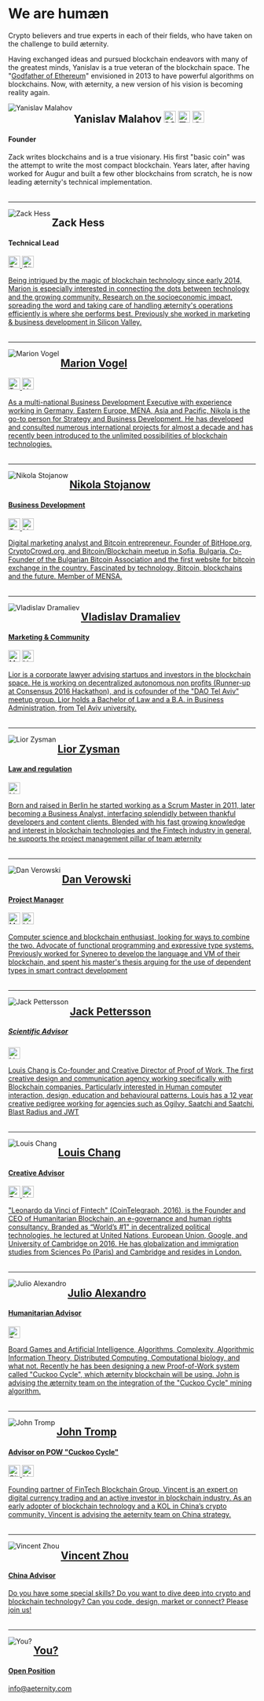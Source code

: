 # We are humæn

Crypto believers and true experts in each of their fields, who have taken on the challenge to build æternity.

Having exchanged ideas and pursued blockchain endeavors with many of the greatest minds, Yanislav is a true veteran of the blockchain space. The "<a href="https://medium.com/@yanislav/king-of-bitcoin-godfather-of-ethereum-a9af9ecf56d5" target="_blank">Godfather of Ethereum</a>" envisioned in 2013 to have powerful algorithms on blockchains. Now, with æternity, a new version of his vision is becoming reality again.

<img align="left" src="http://www.aeternity.com/user/pages/01.home/_10.team/yanislav.jpg" alt="Yanislav Malahov">

## Yanislav Malahov <a target="_blank" href="https://medium.com/@yanislav"><img alt="Medium" src="https://image.flaticon.com/icons/png/512/174/174858.png" height="24" /></a> <a target="_blank" href="https://twitter.com/@noyyy"><img alt="Twitter" src="https://cdn1.iconfinder.com/data/icons/logotypes/32/twitter-128.png" height="24" /></a> <a target="_blank" href="https://github.com/keypair"><img alt="Github" src="https://image.flaticon.com/icons/svg/25/25231.svg" height="24" /></a>
#### Founder

Zack writes blockchains and is a true visionary. His first "basic coin" was the attempt to write the most compact blockchain.
Years later, after having worked for Augur and built a few other blockchains from scratch, he is now leading æternity's technical implementation.
<table></table>

***
<img align="left" src="http://www.aeternity.com/user/pages/01.home/_10.team/zack.png" alt="Zack Hess" />

## Zack Hess
#### Technical Lead
<a target="_blank" href="https://twitter.com/zack_bitcoin"><img alt="Twitter" src="https://cdn1.iconfinder.com/data/icons/logotypes/32/twitter-128.png" height="24" />
</a> <a target="_blank" href="https://github.com/zack-bitcoin"><img alt="Github" src="https://image.flaticon.com/icons/svg/25/25231.svg" height="24" />

Being intrigued by the magic of blockchain technology since early 2014, Marion is especially interested in connecting the dots between technology and the growing community. Research on the socioeconomic impact, spreading the word and taking care of handling æternity's operations efficiently is where she performs best. Previously she worked in marketing &amp; business development in Silicon Valley.
<table></table>

***
<img align="left" src="http://www.aeternity.com/user/pages/01.home/_10.team/marion.png" alt="Marion Vogel" />

## Marion Vogel
<a target="_blank" href="https://twitter.com/marionmiaume"><img alt="Twitter" src="https://cdn1.iconfinder.com/data/icons/logotypes/32/twitter-128.png" height="24" />
<a target="_blank" href="https://www.linkedin.com/in/marionvogel/"><img alt="Linkedin" src="https://cdn4.iconfinder.com/data/icons/social-media-free-13/32/Linkedin_social_media_logo-128.png" height="24" />

As a multi-national Business Development Executive with experience working in Germany, Eastern Europe, MENA, Asia and Pacific, Nikola is the go-to person for Strategy and Business Development. He has developed and consulted numerous international projects for almost a decade and has recently been introduced to the unlimited possibilities of blockchain technologies.
<table></table>

***

<img align="left" src="http://www.aeternity.com/user/pages/01.home/_10.team/nikola.png" alt="Nikola Stojanow">

## Nikola Stojanow
#### Business Development
<a target="_blank" href="https://twitter.com/ae_nikola"><img alt="Twitter" src="https://cdn1.iconfinder.com/data/icons/logotypes/32/twitter-128.png" height="24" />
<a target="_blank" href="https://www.linkedin.com/in/nikola-stojanow-46478518?trk=nav_responsive_tab_profile"><img alt="Linkedin" src="https://cdn4.iconfinder.com/data/icons/social-media-free-13/32/Linkedin_social_media_logo-128.png" height="24" />


Digital marketing analyst and Bitcoin entrepreneur. Founder of BitHope.org, CryptoCrowd.org, and Bitcoin/Blockchain meetup in Sofia, Bulgaria. Co-Founder of the Bulgarian Bitcoin Association and the first website for bitcoin exchange in the country. Fascinated by technology, Bitcoin, blockchains and the future. Member of MENSA.
<table></table>

***

 <img align="left" src="http://www.aeternity.com/user/pages/01.home/_10.team/vlad.png" alt="Vladislav Dramaliev">

## Vladislav Dramaliev
#### Marketing & Community
<a target="_blank" href="https://medium.com/@BitHope.org"><img alt="Medium" src="https://image.flaticon.com/icons/png/512/174/174858.png" height="24" /></a>
<a target="_blank" href="https://www.linkedin.com/in/dramaliev/"><img alt="Linkedin" src="https://cdn4.iconfinder.com/data/icons/social-media-free-13/32/Linkedin_social_media_logo-128.png" height="24" />


Lior is a corporate lawyer advising startups and investors in the blockchain space.
He is working on decentralized autonomous non profits (Runner-up at Consensus 2016 Hackathon), and is cofounder of the "DAO Tel Aviv" meetup group. Lior holds a Bachelor of Law and a B.A. in Business Administration, from Tel Aviv university.
<table></table>

***

 <img align="left" src="http://www.aeternity.com/user/pages/01.home/_10.team/lior.png" alt="Lior Zysman">

## Lior Zysman
#### Law and regulation
<a target="_blank" href="https://www.linkedin.com/in/lior-zysman-2977963"><img alt="Linkedin" src="https://cdn4.iconfinder.com/data/icons/social-media-free-13/32/Linkedin_social_media_logo-128.png" height="24" />

Born and raised in Berlin he started working as a Scrum Master in 2011, later becoming a Business Analyst, interfacing splendidly between thankful developers and content clients.
Blended with his fast growing knowledge and interest in blockchain technologies and the Fintech industry in general, he supports the project management pillar of team æternity
<table></table>

***

 <img align="left" src="http://www.aeternity.com/user/pages/01.home/_10.team/dan.png" alt="Dan Verowski">

## Dan Verowski
#### Project Manager
<a target="_blank" href="https://medium.com/@DanMercurius"><img alt="Medium" src="https://image.flaticon.com/icons/png/512/174/174858.png" height="24" /></a>
<a target="_blank" href="https://www.linkedin.com/in/dan-verowski-89120511/"><img alt="Linkedin" src="https://cdn4.iconfinder.com/data/icons/social-media-free-13/32/Linkedin_social_media_logo-128.png" height="24" />

Computer science and blockchain enthusiast, looking for ways to combine the two. Advocate of functional programming and expressive type systems. Previously worked for Synereo to develop the language and VM of their blockchain, and spent his master's thesis arguing for the use of dependent types in smart contract development
<table></table>

***

 <img align="left" src="http://www.aeternity.com/user/pages/01.home/_10.team/jack.png" alt="Jack Pettersson">

## Jack Pettersson
##### Scientific Advisor
<a target="_blank" href="https://www.linkedin.com/in/jackpettersson/"><img alt="Linkedin" src="https://cdn4.iconfinder.com/data/icons/social-media-free-13/32/Linkedin_social_media_logo-128.png" height="24" />

Louis Chang is Co-founder and Creative Director of Proof of Work, The first creative design and communication agency working specifically with Blockchain companies.
Particularly interested in Human computer interaction, design, education and behavioural patterns. Louis has a 12 year creative pedigree working for agencies such as Ogilvy, Saatchi and Saatchi, Blast Radius and JWT
<table></table>

***

 <img align="left" src="http://www.aeternity.com/user/pages/01.home/_10.team/louis.png" alt="Louis Chang">

## Louis Chang
#### Creative Advisor
<a target="_blank" href="https://twitter.com/louissschang"><img alt="Twitter" src="https://cdn1.iconfinder.com/data/icons/logotypes/32/twitter-128.png" height="24" />
<a target="_blank" href="https://uk.linkedin.com/in/louisc"><img alt="Linkedin" src="https://cdn4.iconfinder.com/data/icons/social-media-free-13/32/Linkedin_social_media_logo-128.png" height="24" />

"Leonardo da Vinci of Fintech" (CoinTelegraph, 2016), is the Founder and CEO of Humanitarian Blockchain, an e-governance and human rights consultancy. Branded as “World’s #1" in decentralized political technologies, he lectured at United Nations, European Union, Google, and University of Cambridge on 2016. He has globalization and immigration studies from Sciences Po (Paris) and Cambridge and resides in London.
<table></table>

***

 <img align="left" src="http://www.aeternity.com/user/pages/01.home/_10.team/julio.png" alt="Julio Alexandro">

## Julio Alexandro
#### Humanitarian Advisor
<a target="_blank" href="https://twitter.com/julioalexo?lang=de"><img alt="Twitter" src="https://cdn1.iconfinder.com/data/icons/logotypes/32/twitter-128.png" height="24" />

Board Games and Artificial Intelligence, Algorithms, Complexity, Algorithmic Information Theory, Distributed Computing, Computational biology, and what not.
Recently he has been designing a new Proof-of-Work system called "Cuckoo Cycle", which æternity blockchain will be using. John is advising the æternity team on the integration of the "Cuckoo Cycle" mining algorithm.
<table></table>

***

 <img align="left" src="http://www.aeternity.com/user/pages/01.home/_10.team/john.png" alt="John Tromp">

## John Tromp
#### Advisor on POW "Cuckoo Cycle"
</a> <a target="_blank" href="https://tromp.github.io/"><img alt="Github" src="https://image.flaticon.com/icons/svg/25/25231.svg" height="24" />
<a target="_blank" href="www.linkedin.com/in/john-tromp-b1601b8/"><img alt="Linkedin" src="https://cdn4.iconfinder.com/data/icons/social-media-free-13/32/Linkedin_social_media_logo-128.png" height="24" />

Founding partner of FinTech Blockchain Group, Vincent is an expert on digital currency trading and an active investor in blockchain industry. As an early adopter of blockchain technology and a KOL in China’s crypto community, Vincent is advising the aeternity team on China strategy.
<table></table>

***
 <img align="left" src="http://www.aeternity.com/user/pages/01.home/_10.team/vincent.png" alt="Vincent Zhou">

## Vincent Zhou
#### China Advisor

Do you have some special skills? Do you want to dive deep into crypto and blockchain technology? Can you code, design, market or connect? Please join us!
<table></table>

***

 <img align="left" src="http://www.aeternity.com/user/pages/01.home/_10.team/you.png" alt="You?">

## You?
#### Open Position
info@aeternity.com